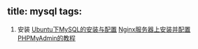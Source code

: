 title: mysql
tags:
---

1. 安装
[Ubuntu下MySQL的安装与配置](http://www.2cto.com/database/201401/273423.html)
[Nginx服务器上安装并配置PHPMyAdmin的教程](http://www.jb51.net/article/71208.htm)
